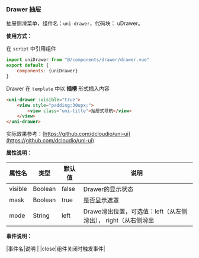 ### Drawer 抽屉

抽屉侧滑菜单，组件名：``uni-drawer``，代码块： uDrawer。

**使用方式：**

在 ``script`` 中引用组件 

```javascript
import uniDrawer from "@/components/drawer/drawer.vue"
export default {
    components: {uniDrawer}
}
```

Drawer 在 ``template`` 中以 **插槽** 形式插入内容

```html
<uni-drawer :visible="true">
    <view style="padding:30upx;">
        <view class="uni-title">抽屉式导航</view>
    </view>
</uni-drawer>
```


实际效果参考：[https://github.com/dcloudio/uni-ui](https://github.com/dcloudio/uni-ui)

**属性说明：**

|属性名	|类型		|默认值	|说明															|
|---	|----		|---	|---															|
|visible|Boolean	|false	|Drawer的显示状态												|
|mask	|Boolean	|true	|是否显示遮罩													|
|mode	|String		|left	|Drawe滑出位置，可选值：left（从左侧滑出）， right（从右侧滑出	|

**事件说明：**

|事件名|说明		|
|close|组件关闭时触发事件|

